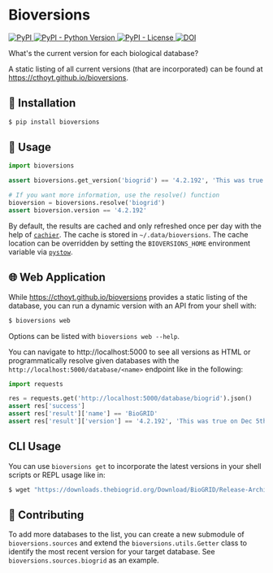 # Bioversions

<a href="https://pypi.org/project/bioversions">
    <img alt="PyPI" src="https://img.shields.io/pypi/v/bioversions" />
</a>
<a href="https://pypi.org/project/bioversions">
    <img alt="PyPI - Python Version" src="https://img.shields.io/pypi/pyversions/bioversions" />
</a>
<a href="https://github.com/cthoyt/bioversions/blob/main/LICENSE">
    <img alt="PyPI - License" src="https://img.shields.io/pypi/l/bioversions" />
</a>
<a href="https://zenodo.org/badge/latestdoi/318852276">
    <img src="https://zenodo.org/badge/318852276.svg" alt="DOI" />
</a>

What's the current version for each biological database?

A static listing of all current versions (that are incorporated) can be found at
https://cthoyt.github.io/bioversions.

## 🚀 Installation

```bash
$ pip install bioversions
```

## 💪 Usage

```python
import bioversions

assert bioversions.get_version('biogrid') == '4.2.192', 'This was true on Dec 5th, 2020!'

# If you want more information, use the resolve() function
bioversion = bioversions.resolve('biogrid')
assert bioversion.version == '4.2.192'
```

By default, the results are cached and only refreshed once per day with the help
of [`cachier`](https://github.com/shaypal5/cachier). The cache is stored in `~/.data/bioversions`. The cache location
can be overridden by setting the
`BIOVERSIONS_HOME` environment variable via [`pystow`](https://github.com/cthoyt/pystow).

## 🌐 Web Application

While https://cthoyt.github.io/bioversions provides a static listing of the database,
you can run a dynamic version with an API from your shell with:

```bash
$ bioversions web
```

Options can be listed with `bioversions web --help`.

You can navigate to http://localhost:5000 to see all versions as HTML or programmatically resolve given databases with
the
`http://localhost:5000/database/<name>` endpoint like in the following:

```python
import requests

res = requests.get('http://localhost:5000/database/biogrid').json()
assert res['success']
assert res['result']['name'] == 'BioGRID'
assert res['result']['version'] == '4.2.192', 'This was true on Dec 5th, 2020!'
```

## CLI Usage

You can use `bioversions get` to incorporate the latest versions in your shell scripts or REPL usage like in:

```bash
$ wget "https://downloads.thebiogrid.org/Download/BioGRID/Release-Archive/BIOGRID-$(bioversions get biogrid)/BIOGRID-ALL-$(bioversions get biogrid).mitab.zip"
```

## 🙏 Contributing

To add more databases to the list, you can create a new submodule of
`bioversions.sources` and extend the `bioversions.utils.Getter` class to identify the most recent version for your
target database. See
`bioversions.sources.biogrid` as an example.
